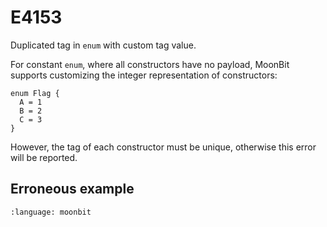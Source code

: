# E4153

Duplicated tag in `enum` with custom tag value.

For constant `enum`, where all constructors have no payload,
MoonBit supports customizing the integer representation of constructors:

```moonbit
enum Flag {
  A = 1
  B = 2
  C = 3
}
```

However, the tag of each constructor must be unique, otherwise this error will be reported.

## Erroneous example
```{literalinclude} /sources/error_codes/E4153_error/top.mbt
:language: moonbit
```
